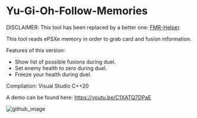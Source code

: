 # Yu-Gi-Oh-Follow-Memories

DISCLAIMER: This tool has been replaced by a better one: [FMR-Helper](https://github.com/luispaulomr/FMR-Helper).

This tool reads ePSXe memory in order to grab card and fusion information.

Features of this version:

- Show list of possible fusions during duel.
- Set enemy health to zero during duel.
- Freeze your health during duel.

Compilation: Visual Studio C++20

A demo can be found here: https://youtu.be/C1XATQ7DPaE

![github_image](https://github.com/user-attachments/assets/17abb607-7312-478e-9d98-5dd36bcbee55)

